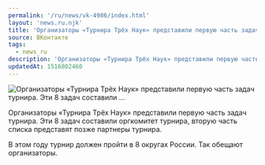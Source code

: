```yaml
---
permalink: '/ru/news/vk-4986/index.html'
layout: 'news.ru.njk'
title: 'Организаторы «Турнира Трёх Наук» представили первую часть задач турнира. Эти 8 задач составили …'
source: ВКонтакте
tags:
  - news_ru
description: 'Организаторы «Турнира Трёх Наук» представили первую часть задач турнира. Эти 8 задач составили …'
updatedAt: 1516802460
---
```

![Организаторы «Турнира Трёх Наук» представили первую часть задач турнира. Эти 8 задач составили …](https://sun9-42.userapi.com/impf/c841539/v841539207/6044f/wqX_7nrjq-Y.jpg?size=1280x1042&quality=96&proxy=1&sign=c01eb3a3a6df58ce6eee4ffe0d4f5927&c_uniq_tag=Df82NfdoyQkpNbLHY5GUOgsfCKwweqMxc_Lv-dxTOH8&type=album)

Организаторы «Турнира Трёх Наук» представили первую часть задач турнира. Эти 8 задач составили оргкомитет турнира, вторую часть списка представят позже партнеры турнира.

В этом году турнир должен пройти в 8 округах России. Так обещают организаторы.
